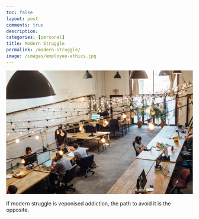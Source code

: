 ```yaml
---
toc: false
layout: post
comments: true
description:
categories: [personal]
title: Modern Struggle
permalink: /modern-struggle/
image: /images/employee-ethics.jpg
---
```

![](/images/employee-ethics.jpg)

If modern struggle is veponised addiction, the path to avoid it is the opposite.